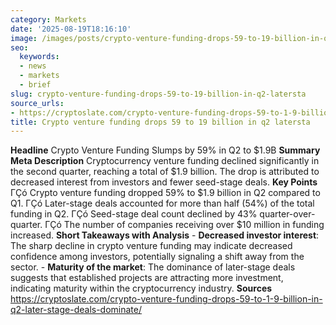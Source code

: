 ```yaml
---
category: Markets
date: '2025-08-19T18:16:10'
image: /images/posts/crypto-venture-funding-drops-59-to-19-billion-in-q2-latersta.jpg
seo:
  keywords:
  - news
  - markets
  - brief
slug: crypto-venture-funding-drops-59-to-19-billion-in-q2-latersta
source_urls:
- https://cryptoslate.com/crypto-venture-funding-drops-59-to-1-9-billion-in-q2-later-stage-deals-dominate/
title: Crypto venture funding drops 59 to 19 billion in q2 latersta
---
```


**Headline** Crypto Venture Funding Slumps by 59% in Q2 to $1.9B  **Summary Meta Description** Cryptocurrency venture funding declined significantly in the second quarter, reaching a total of $1.9 billion. The drop is attributed to decreased interest from investors and fewer seed-stage deals.  **Key Points**  ΓÇó Crypto venture funding dropped 59% to $1.9 billion in Q2 compared to Q1. ΓÇó Later-stage deals accounted for more than half (54%) of the total funding in Q2. ΓÇó Seed-stage deal count declined by 43% quarter-over-quarter. ΓÇó The number of companies receiving over $10 million in funding increased.  **Short Takeaways with Analysis**  - **Decreased investor interest**: The sharp decline in crypto venture funding may indicate decreased confidence among investors, potentially signaling a shift away from the sector.  - **Maturity of the market**: The dominance of later-stage deals suggests that established projects are attracting more investment, indicating maturity within the cryptocurrency industry.  **Sources** https://cryptoslate.com/crypto-venture-funding-drops-59-to-1-9-billion-in-q2-later-stage-deals-dominate/